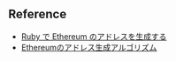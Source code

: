 ## Reference

- [Ruby で Ethereum のアドレスを生成する](http://diary.piyopiyo.jp/entry/ruby_ethereum_address_generator)
- [Ethereumのアドレス生成アルゴリズム](https://qiita.com/ippo012/items/c64a2c4d873c0faf187c)